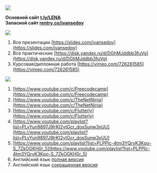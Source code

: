![](https://i.ibb.co/4fDXq1N/2022-07-13-23-23-15.png)

<b>Основной сайт [t.ly/LENA](https://e1m7.github.io/work/)</b><br>
<b>Запасной сайт [rentry.co/ivansedov](https://rentry.co/ivansedov)</b><br>

![](https://i.ibb.co/94pcN5W/links.png)

1. Все презентации [https://slides.com/ivansedov](https://slides.com/ivansedov)
2. Все практические [https://disk.yandex.ru/d/DGhMJddbb3fuVg](https://disk.yandex.ru/d/DGhMJddbb3fuVg)
3. Курсовая/дипломная работа [https://vimeo.com/726261585](https://vimeo.com/726261585)

![](https://i.ibb.co/9qXtFfV/lessons.png)

1. [https://www.youtube.com/c/Freecodecamp](https://www.youtube.com/c/Freecodecamp)
2. [https://www.youtube.com/c/TheNetNinja](https://www.youtube.com/c/TheNetNinja)
3. [https://www.youtube.com/c/Flutterly](https://www.youtube.com/c/Flutterly)
4. [https://www.youtube.com/playlist?list=PLyYun9897J9IrKI2ytGcr_dosSunw3xUU](https://www.youtube.com/playlist?list=PLyYun9897J9IrKI2ytGcr_dosSunw3xUU)
5. [https://www.youtube.com/playlist?list=PLPPIc-4tm3YQrvK3Kpo-S_7ZkOGKH0r_5](https://www.youtube.com/playlist?list=PLPPIc-4tm3YQrvK3Kpo-S_7ZkOGKH0r_5)
6. Английский язык [полная версия](https://www.youtube.com/playlist?list=PL66DIGaegedqtRaxfVsk6vH5dBDuL5w92)
7. Английский язык [сокращенная версия](https://www.youtube.com/playlist?list=PL66DIGaegedqVBwaauzKVk7DNqIFaXrN_)
